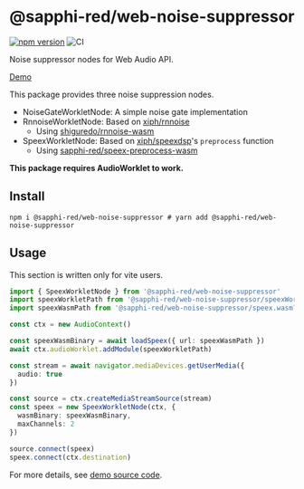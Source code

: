 # @sapphi-red/web-noise-suppressor

[![npm version](https://badge.fury.io/js/@sapphi-red%2Fweb-noise-suppressor.svg)](https://badge.fury.io/js/@sapphi-red%2Fweb-noise-suppressor) ![CI](https://github.com/sapphi-red/web-noise-suppressor/workflows/CI/badge.svg)

Noise suppressor nodes for Web Audio API.

[Demo](https://web-noise-suppressor.sapphi.red)

This package provides three noise suppression nodes.

- NoiseGateWorkletNode: A simple noise gate implementation
- RnnoiseWorkletNode: Based on [xiph/rnnoise](https://github.com/xiph/rnnoise)
  - Using [shiguredo/rnnoise-wasm](https://github.com/shiguredo/rnnoise-wasm)
- SpeexWorkletNode: Based on [xiph/speexdsp](https://github.com/xiph/speexdsp)'s `preprocess` function
  - Using [sapphi-red/speex-preprocess-wasm](https://github.com/sapphi-red/speex-preprocess-wasm)

**This package requires AudioWorklet to work.**

## Install
```shell
npm i @sapphi-red/web-noise-suppressor # yarn add @sapphi-red/web-noise-suppressor
```

## Usage
This section is written only for vite users.
```ts
import { SpeexWorkletNode } from '@sapphi-red/web-noise-suppressor'
import speexWorkletPath from '@sapphi-red/web-noise-suppressor/speexWorklet.js?url'
import speexWasmPath from '@sapphi-red/web-noise-suppressor/speex.wasm?url' // you can use `vite-plugin-static-copy` instead of this

const ctx = new AudioContext()

const speexWasmBinary = await loadSpeex({ url: speexWasmPath })
await ctx.audioWorklet.addModule(speexWorkletPath)

const stream = await navigator.mediaDevices.getUserMedia({
  audio: true
})

const source = ctx.createMediaStreamSource(stream)
const speex = new SpeexWorkletNode(ctx, {
  wasmBinary: speexWasmBinary,
  maxChannels: 2
})

source.connect(speex)
speex.connect(ctx.destination)
```

For more details, see [demo source code](https://github.com/sapphi-red/web-noise-suppressor/blob/main/demo/src/index.ts).
